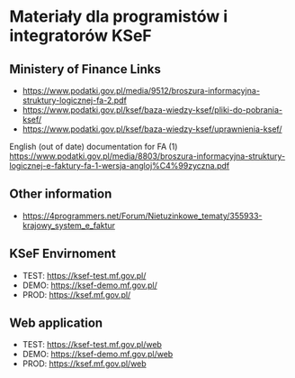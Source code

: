 # Materiały dla programistów i integratorów KSeF

## Ministery of Finance Links

- https://www.podatki.gov.pl/media/9512/broszura-informacyjna-struktury-logicznej-fa-2.pdf
- https://www.podatki.gov.pl/ksef/baza-wiedzy-ksef/pliki-do-pobrania-ksef/
- https://www.podatki.gov.pl/ksef/baza-wiedzy-ksef/uprawnienia-ksef/

English (out of date) documentation for FA (1) https://www.podatki.gov.pl/media/8803/broszura-informacyjna-struktury-logicznej-e-faktury-fa-1-wersja-angloj%C4%99zyczna.pdf

## Other information

- https://4programmers.net/Forum/Nietuzinkowe_tematy/355933-krajowy_system_e_faktur

## KSeF Envirnoment

- TEST: https://ksef-test.mf.gov.pl/
- DEMO: https://ksef-demo.mf.gov.pl/
- PROD: https://ksef.mf.gov.pl/

## Web application

- TEST: https://ksef-test.mf.gov.pl/web
- DEMO: https://ksef-demo.mf.gov.pl/web
- PROD: https://ksef.mf.gov.pl/web

